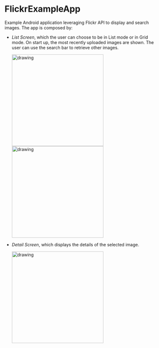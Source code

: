 # FlickrExampleApp
Example Android application leveraging Flickr API to display and search images.
The app is composed by:
- *List Screen*, which the user can choose to be in List mode or in Grid mode. 
  On start up, the most recently uploaded images are shown. 
  The user can use the search bar to retrieve other images.
  
  <img src="https://user-images.githubusercontent.com/80349484/204645641-ce474189-19b1-45ef-a5f2-4e02f6d5c893.jpeg" alt="drawing" width="300"/>
  <img src="https://user-images.githubusercontent.com/80349484/204645654-c54c4ed1-83fd-4cae-88ff-8ac8a201f462.jpeg" alt="drawing" width="300"/>

- *Detail Screen*, which displays the details of the selected image.

  <img src="https://user-images.githubusercontent.com/80349484/204645663-7742aa80-eb4e-4e2e-8786-d72db72d6cc6.jpeg" alt="drawing" width="300"/>
